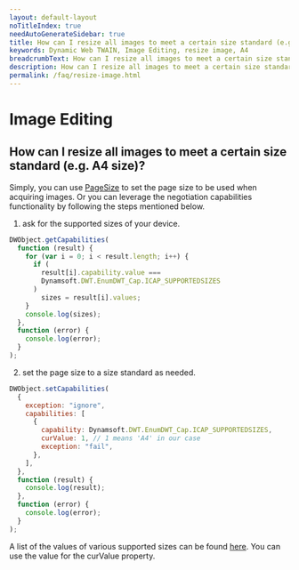 ```yaml
---
layout: default-layout
noTitleIndex: true
needAutoGenerateSidebar: true
title: How can I resize all images to meet a certain size standard (e.g. A4 size)?
keywords: Dynamic Web TWAIN, Image Editing, resize image, A4
breadcrumbText: How can I resize all images to meet a certain size standard (e.g. A4 size)?
description: How can I resize all images to meet a certain size standard (e.g. A4 size)?
permalink: /faq/resize-image.html
---
```


# Image Editing

## How can I resize all images to meet a certain size standard (e.g. A4 size)?

Simply, you can use <a href="https://www.dynamsoft.com/web-twain/docs/info/api/WebTwain_Acquire.html?ver=latest#pagesize" target="_blank">PageSize</a> to set the page size to be used when acquiring images.
Or you can leverage the negotiation capabilities functionality by following the steps mentioned below.

1. ask for the supported sizes of your device.

```javascript
DWObject.getCapabilities(
  function (result) {
    for (var i = 0; i < result.length; i++) {
      if (
        result[i].capability.value ===
        Dynamsoft.DWT.EnumDWT_Cap.ICAP_SUPPORTEDSIZES
      )
        sizes = result[i].values;
    }
    console.log(sizes);
  },
  function (error) {
    console.log(error);
  }
);
```

2. set the page size to a size standard as needed.

```javascript
DWObject.setCapabilities(
  {
    exception: "ignore",
    capabilities: [
      {
        capability: Dynamsoft.DWT.EnumDWT_Cap.ICAP_SUPPORTEDSIZES,
        curValue: 1, // 1 means 'A4' in our case
        exception: "fail",
      },
    ],
  },
  function (result) {
    console.log(result);
  },
  function (error) {
    console.log(error);
  }
);
```

A list of the values of various supported sizes can be found <a href="https://www.dynamsoft.com/web-twain/docs/info/api/Dynamsoft_Enum.html?ver=latest#dynamsoftdwtenumdwt_capsupportedsizes" target="_blank">here</a>. You can use the value for the curValue property.
